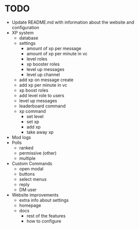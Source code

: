 # TODO
- Update README.md with information about the website and configuration
- XP system
    - database
    - settings
        - amount of xp per message
        - amount of xp per minute in vc
        - level roles
        - xp booster roles
        - level up messages
        - level up channel
    - add xp on message create
    - add xp per minute in vc
    - xp boost roles
    - add level role to users
    - level up messages
    - leaderboard command
    - xp command
        - set level
        - set xp
        - add xp
        - take away xp
- Mod logs
- Polls
    - ranked
    - permissive (other)
    - multiple
- Custom Commands
    - open modal
    - buttons
    - select menus
    - reply
    - DM user
- Website improvements 
    - extra info about settings
    - homepage
    - docs
        - rest of the features
        - how to configure